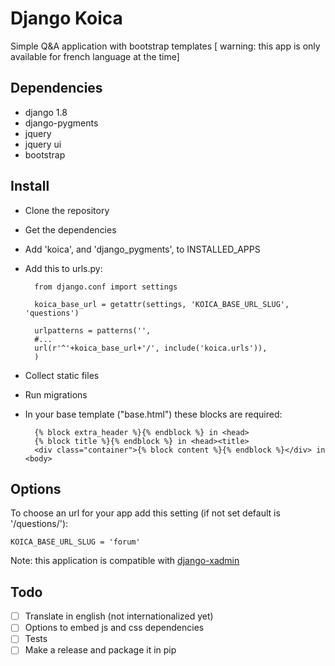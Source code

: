 Django Koica
==============

Simple Q&amp;A application with bootstrap templates [ warning: this app is only available for french language at the time]

Dependencies
--------------

- django 1.8
- django-pygments
- jquery
- jquery ui
- bootstrap

Install
--------------

- Clone the repository
- Get the dependencies
- Add 'koica', and 'django_pygments', to INSTALLED_APPS
- Add this to urls.py:

		from django.conf import settings
		
		koica_base_url = getattr(settings, 'KOICA_BASE_URL_SLUG', 'questions')

		urlpatterns = patterns('',
		#...
		url(r'^'+koica_base_url+'/', include('koica.urls')),
	    )
    
- Collect static files
- Run migrations
- In your base template ("base.html") these blocks are required:

		{% block extra_header %}{% endblock %} in <head>
		{% block title %}{% endblock %} in <head><title>
		<div class="container">{% block content %}{% endblock %}</div> in <body>

Options
--------------

To choose an url for your app add this setting (if not set default is '/questions/'):

	KOICA_BASE_URL_SLUG = 'forum'

Note: this application is compatible with [django-xadmin](https://github.com/sshwsfc/django-xadmin)

Todo
--------------

- [ ] Translate in english (not internationalized yet)
- [ ] Options to embed js and css dependencies
- [ ] Tests
- [ ] Make a release and package it in pip
